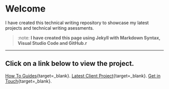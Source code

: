 # Welcome

I have created this technical writing repository to showcase my latest projects and technical writing asessments.

> :note: **I have created this page using Jekyll with Markdown Syntax, Visual Studio Code and GitHub.r**

________________________________________________

## Click on a link below to view the project.

 [How To Guides](https://github.com/Lemanja/projects/blob/main/how-to-guides.md){target=_blank}. 
 [Latest Client Project](https://github.com/Lemanja/projects/blob/main/how-to-guides.md){target=_blank}.
 [Get in Touch](https://lemanjamears.com/contact-connect-with-me){target=_blank}.
